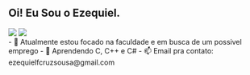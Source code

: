 ## Oi! Eu Sou o Ezequiel.

<div>
<img height-"180cm" src="https://github-readme-stats.vercel.app/api?username=EzeCrux&show_icons=tru&theme=dracula "https://github.com/anuraghazra/github-readme-stats""/>
<img height-"180cm" src="(https://github-readme-stats.vercel.app/api/top-langs/?username=anuraghazra&theme=dracula)](https://github.com/anuraghazra/github-readme-stats)"/>
</div>
- 🔭 Atualmente estou focado na faculdade e em busca de um possivel emprego
- 🌱 Aprendendo C, C++ e C#
- 📫 Email pra contato: ezequielfcruzsousa@gmail.com
